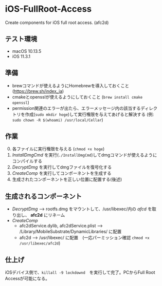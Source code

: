 # iOS-FullRoot-Access
Create components for iOS full root access. (afc2d)

## テスト環境
* macOS 10.13.5
* iOS 11.3.1

## 準備
* brewコマンドが使えるようにHomebrewを導入しておくこと (https://brew.sh/index_ja)
* cmakeとopensslが使えるようにしておくこと (`brew install cmake openssl`)
* permission関連のエラーが出たら、エラーメッセージ内の該当するディレクトリを作成(`sudo mkdir hoge`)して実行権限を与えてあげると解決する (例: `sudo chown -R $(whoami) /usr/local/Cellar`)

## 作業
0. 各ファイルに実行権限を与える (`chmod +x hoge`)
1. _InstallDmgCmd_ を実行(`./InstallDmgCmd`)してdmgコマンドが使えるようにコンパイルする
2. _DecryptDmg_ を実行してdmgファイルを復号化する
3. _CreateComp_ を実行してコンポーネントを生成する
4. 生成されたコンポーネントを正しい位置に配置する(後述)

## 生成されるコンポーネント
- _DecryptDmg_ --> rootfs.dmg をマウントして、/usr/libexec/内の _afcd_ を取り出し、 <strong>afc2d</strong> にリネーム
- _CreateComp_
  - afc2dService.dylib, afc2dService.plist --> /Library/MobileSubstrate/DynamicLibraries/ に配置
  - afc2d --> /usr/libexec/ に配置　(一応パーミッション確認 `chmod +x /usr/libexec/afc2d`)

## 仕上げ
iOSデバイス側で、`killall -9 lockdownd`　を実行して完了。PCからFull Root Accessが可能になる。
